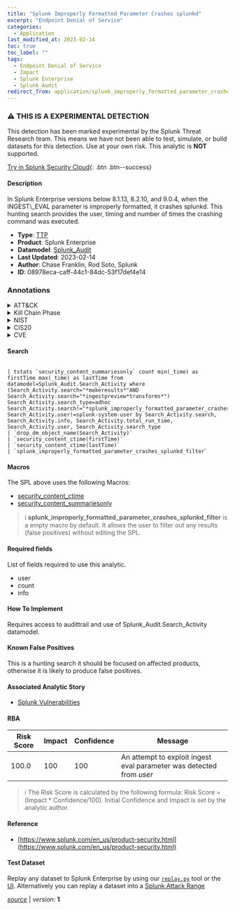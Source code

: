 ```yaml
---
title: "Splunk Improperly Formatted Parameter Crashes splunkd"
excerpt: "Endpoint Denial of Service"
categories:
  - Application
last_modified_at: 2023-02-14
toc: true
toc_label: ""
tags:
  - Endpoint Denial of Service
  - Impact
  - Splunk Enterprise
  - Splunk_Audit
redirect_from: application/splunk_improperly_formatted_parameter_crashes_splunkd/
---
```


### :warning: THIS IS A EXPERIMENTAL DETECTION
This detection has been marked experimental by the Splunk Threat Research team. This means we have not been able to test, simulate, or build datasets for this detection. Use at your own risk. This analytic is **NOT** supported.


[Try in Splunk Security Cloud](https://www.splunk.com/en_us/cyber-security.html){: .btn .btn--success}

#### Description

In Splunk Enterprise versions below 8.1.13, 8.2.10, and 9.0.4, when the INGEST\\_EVAL parameter is improperly formatted, it crashes splunkd. This hunting search provides the user, timing and number of times the crashing command was executed.

- **Type**: [TTP](https://github.com/splunk/security_content/wiki/Detection-Analytic-Types)
- **Product**: Splunk Enterprise
- **Datamodel**: [Splunk_Audit](https://docs.splunk.com/Documentation/CIM/latest/User/SplunkAudit)
- **Last Updated**: 2023-02-14
- **Author**: Chase Franklin, Rod Soto, Splunk
- **ID**: 08978eca-caff-44c1-84dc-53f17def4e14

### Annotations
<details>
  <summary>ATT&CK</summary>

<div markdown="1">

#### [ATT&CK](https://attack.mitre.org/)

| ID          | Technique   | Tactic         |
| ----------- | ----------- |--------------- |
| [T1499](https://attack.mitre.org/techniques/T1499/) | Endpoint Denial of Service | Impact |

</div>
</details>


<details>
  <summary>Kill Chain Phase</summary>

<div markdown="1">

* Actions On Objectives


</div>
</details>


<details>
  <summary>NIST</summary>

<div markdown="1">

* DE.CM



</div>
</details>

<details>
  <summary>CIS20</summary>

<div markdown="1">

* CIS 10



</div>
</details>

<details>
  <summary>CVE</summary>

<div markdown="1">


</div>
</details>


#### Search

```

| tstats `security_content_summariesonly` count min(_time) as firstTime max(_time) as lastTime from datamodel=Splunk_Audit.Search_Activity where (Search_Activity.search="*makeresults*"AND Search_Activity.search="*ingestpreview*transforms*") Search_Activity.search_type=adhoc Search_Activity.search!="*splunk_improperly_formatted_parameter_crashes_splunkd_filter*" Search_Activity.user!=splunk-system-user by Search_Activity.search, Search_Activity.info, Search_Activity.total_run_time, Search_Activity.user, Search_Activity.search_type 
| `drop_dm_object_name(Search_Activity)` 
| `security_content_ctime(firstTime)` 
| `security_content_ctime(lastTime)` 
| `splunk_improperly_formatted_parameter_crashes_splunkd_filter`
```

#### Macros
The SPL above uses the following Macros:
* [security_content_ctime](https://github.com/splunk/security_content/blob/develop/macros/security_content_ctime.yml)
* [security_content_summariesonly](https://github.com/splunk/security_content/blob/develop/macros/security_content_summariesonly.yml)

> :information_source:
> **splunk_improperly_formatted_parameter_crashes_splunkd_filter** is a empty macro by default. It allows the user to filter out any results (false positives) without editing the SPL.



#### Required fields
List of fields required to use this analytic.
* user
* count
* info



#### How To Implement
Requires access to audittrail and use of Splunk_Audit.Search_Activity datamodel.
#### Known False Positives
This is a hunting search it should be focused on affected products, otherwise it is likely to produce false positives.

#### Associated Analytic Story
* [Splunk Vulnerabilities](/stories/splunk_vulnerabilities)




#### RBA

| Risk Score  | Impact      | Confidence   | Message      |
| ----------- | ----------- |--------------|--------------|
| 100.0 | 100 | 100 | An attempt to exploit ingest eval parameter was detected from $user$ |


> :information_source:
> The Risk Score is calculated by the following formula: Risk Score = (Impact * Confidence/100). Initial Confidence and Impact is set by the analytic author.


#### Reference

* [https://www.splunk.com/en_us/product-security.html](https://www.splunk.com/en_us/product-security.html)



#### Test Dataset
Replay any dataset to Splunk Enterprise by using our [`replay.py`](https://github.com/splunk/attack_data#using-replaypy) tool or the [UI](https://github.com/splunk/attack_data#using-ui).
Alternatively you can replay a dataset into a [Splunk Attack Range](https://github.com/splunk/attack_range#replay-dumps-into-attack-range-splunk-server)




[*source*](https://github.com/splunk/security_content/tree/develop/detections/application/splunk_improperly_formatted_parameter_crashes_splunkd.yml) \| *version*: **1**